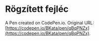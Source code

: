 # Rögzített fejléc

A Pen created on CodePen.io. Original URL: [https://codepen.io/BKata/pen/qBqPNZx](https://codepen.io/BKata/pen/qBqPNZx).


